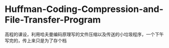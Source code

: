 # Huffman-Coding-Compression-and-File-Transfer-Program
高程的课设，利用哈夫曼编码原理写的文件压缩以及传送的小垃圾程序，一个下午写完的，传上来只是为了存个档
